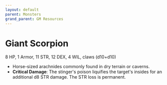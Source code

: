 ```yaml
---
layout: default
parent: Monsters
grand_parent: GM Resources
---
```


# Giant Scorpion

8 HP, 1 Armor, 11 STR, 12 DEX, 4 WIL, claws (d10+d10)

- Horse-sized arachnides commonly found in dry terrain or caverns.
- **Critical Damage**: The stinger's poison liquifies the target's insides for an additional d8 STR damage. The STR loss is permanent.

